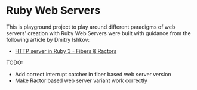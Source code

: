 # Ruby Web Servers

This is playground project to play around different paradigms of web servers' creation with Ruby
Web Servers were built with guidance from the following article by Dmitry Ishkov:
* [HTTP server in Ruby 3 - Fibers & Ractors](https://www.dmitry-ishkov.com/2021/07/http-server-in-ruby-3-fibers-ractors.html?m=1)

TODO:
* Add correct interrupt catcher in fiber based web server version
* Make Ractor based web server variant work correctly

